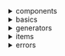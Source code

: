 <details><!-- components dropdown -->
<summary>components</summary>

<!-- name_parts dropdown -->
<details style="margin-left: 2em; font-family: sans-serif;">
  <summary>name_parts</summary>
  <p>Three lists full of parts of names. AI generated</p>
  <details style="margin-left: 2em; font-family: sans-serif;">
    <summary>name_start_parts</summary>
    <p>
      Type: list<br>
      A list containing small strings, supposed to contain typical starting parts of a name.
    </p>
  </details>
  <details style="margin-left: 2em; font-family: sans-serif;">
    <summary>name_middle_parts</summary>
    <p>
      Type: list<br>
      A list containing small strings, supposed to contain typical middle parts of a name.
    </p>
  </details>
  <details style="margin-left: 2em; font-family: sans-serif;">
    <summary>name_end_parts</summary>
    <p>
      Type: list<br>
      A list containing small strings, supposed to contain typical ending parts of a name.
    </p>
  </details>
</details> <!-- end of name_parts dropdown -->

<!-- race dropdown -->
<details style="margin-left: 2em; font-family: sans-serif;">
  <summary>race</summary>
<pre><code class="language-python">race(name: str, strength_modifier: int, constitution_modifier: int, intelligence_modifier: int, agility_modifier: int)
</code></pre>
</details> <!-- end of race dropdown -->

<!-- profession dropdown -->
<details style="margin-left: 2em; font-family: sans-serif;">
  <summary>profession</summary>
<pre><code class="language-python">profession(name: str)
</code></pre>
</details> <!-- end of profession dropdown -->

<!-- character dropdown -->
<details style="margin-left: 2em; font-family: sans-serif;">
  <summary>character</summary>
<!-- start of character setup code -->
<pre><code class="language-python">character(race:race,profession:profession,name:str,initiative = 0,strength = 10,constitution = 10,intelligence = 10,agility = 10,armor_class = 4,max_health=10)</code></pre> 
Example
  <pre><code class="language-python">commoner = profession("commoner")
human = race("Human", 0, 0, 0, 0)
player = character(human,commoner,genname())</code></pre>
<!-- end of character setup code -->

<!-- start of create_random dropdown -->
<details style="margin-left: 2em; font-family: sans-serif;">
  <summary>create_random()</summary> 
  Randomizes character stats
  <pre><code class="language-python">create_random(self)</code></pre>
  Example
  <pre><code class="language-python">commoner = profession("commoner")
human = race("Human", 0, 0, 0, 0)
player = character(human,commoner,genname())
player.create_random()</code></pre>
</details><!-- end of create_random dropdown -->

<!-- start of printstats dropdown -->
<details style="margin-left: 2em; font-family: sans-serif;">
  <summary>printstats()</summary> 
  Displays character stats
  <pre><code class="language-python">printstats(self)
</code></pre>
  Example
  <pre><code class="language-python">commoner = profession("commoner")
human = race("Human", 0, 0, 0, 0)
player = character(human,commoner,genname())
player.create_random()
player.printstats()</code></pre>
</details><!-- end of printstats dropdown -->

<!-- start of printinvent dropdown -->
<details style="margin-left: 2em; font-family: sans-serif;">
  <summary>printinvent()</summary> 
  Displays character inventory
  <pre><code class="language-python">printinvent(self)
</code></pre>
  Example
  <pre><code class="language-python">commoner = profession("commoner")
human = race("Human", 0, 0, 0, 0)
player = character(human,commoner,genname())
player.create_random()
player.printinvent()</code></pre>
</details><!-- end of printinvent dropdown -->

<!-- start of equip_weapon dropdown -->
<details style="margin-left: 2em; font-family: sans-serif;">
  <summary>equip_weapon(weapon:weapon,from_invent = False)</summary> 
  Equips a weapon to a character weapon slot
  <pre><code class="language-python">equip_weapon(self,weapon:weapon,from_invent = False)
</code></pre>
  <p><b>-</b> If from_invent is True, a TypeError will return shall the specefied weapon not exist in the character inventory</p>
  Example
  <pre><code class="language-python">commoner = profession("commoner")
sword = weapon("sword", 2, "a sword", (2,6), 0)
human = race("Human", 0, 0, 0, 0)
player = character(human,commoner,genname())
player.create_random()
player.equip_weapon(sword)</code></pre>
</details><!-- end of equip_weapon dropdown -->

<!-- start of attack dropdown -->
<details style="margin-left: 2em; font-family: sans-serif;">
  <summary>attack(target:character)</summary>
  Attacks a target
  <pre><code class="language-python">attack(self,target:character)
</code></pre>
  <p><b>-</b> Roll to hit, on hit, deal damamge to target based on equiped weapon and attack roll</p>
  Example
  <pre><code class="language-python">commoner = profession("commoner")

sword = weapon("sword", 2, "a sword", (2,6), 0)
human = race("Human", 0, 0, 0, 0)  

enemy = character(human,commoner,genname())
enemy.create_random()

player = character(human,commoner,genname())
player.create_random()
player.equip_weapon(sword)
player.attack(enemy)
</code></pre>
</details><!-- end of attack dropdown -->

<!-- start of aquire dropdown -->
<details style="margin-left: 2em; font-family: sans-serif;">
<summary>aquire(target:any)</summary>
Places an item in the character inventory
  <pre><code class="language-python">aquire(self,target:any)</code></pre>
  <p><b>-</b> The target must have the is_pickable attribute set to True or else a TypeError is raised</p>
  Example
  <pre><code class="language-python">commoner = profession("commoner")
bread = food("Bread",0.2,"It's bread",2)
human = race("Human",0,0,0,0
player = character(human,commoner,genname())
player.create_random()
player.aquire(bread)</code></pre>
</details><!-- end of equip_weapon dropdown -->
</details> <!-- end of character dropdown -->
</details><!-- end of components dropdown -->

<details>
  <summary>basics</summary>
  
  ### Item 1
  Some content for item 1.
  
  ### Item 2
  Some content for item 2.
  
  ### Item 3
  Some content for item 3.

</details>
<details>
  <summary>generators</summary>
  
  ### Item 1
  Some content for item 1.
  
  ### Item 2
  Some content for item 2.
  
  ### Item 3
  Some content for item 3.

</details>
<details>
  <summary>items</summary>
  
  ### Item 1
  Some content for item 1.
  
  ### Item 2
  Some content for item 2.
  
  ### Item 3
  Some content for item 3.

</details>
<details>
  <summary>errors</summary>
  
  ### Item 1
  Some content for item 1.
  
  ### Item 2
  Some content for item 2.
  
  ### Item 3
  Some content for item 3.

</details>